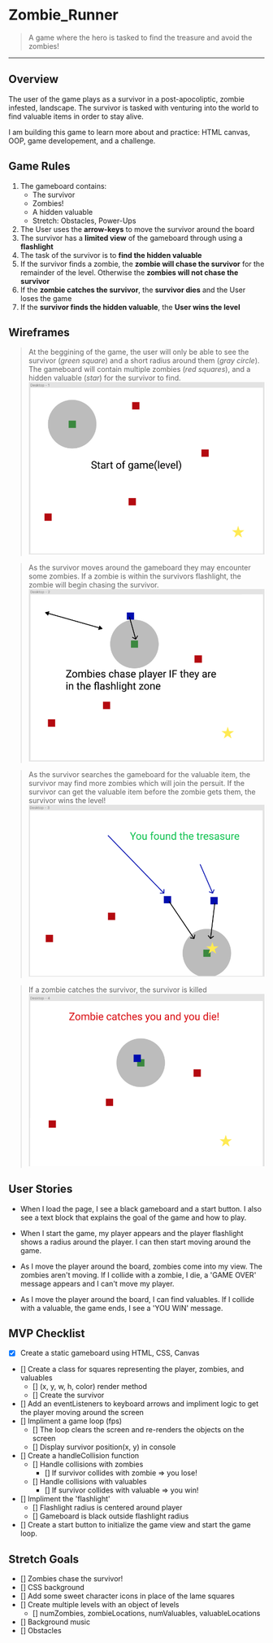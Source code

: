 # Zombie_Runner
> A game where the hero is tasked to find the treasure and avoid the zombies!
___
## Overview
The user of the game plays as a survivor in a post-apocoliptic, zombie infested, landscape. The survivor is tasked with venturing into the world to find valuable items in order to stay alive.

I am building this game to learn more about and practice: HTML canvas, OOP, game developement, and a challenge.

## Game Rules
 1. The gameboard contains:
    - The survivor
    - Zombies!
    - A hidden valuable
    - Stretch: Obstacles, Power-Ups
2. The User uses the **arrow-keys** to move the survivor around the board
3. The survivor has a **limited view** of the gameboard through using a **flashlight**
4. The task of the survivor is to **find the hidden valuable**
5. If the survivor finds a zombie, the **zombie will chase the survivor** for the remainder of the level. Otherwise the **zombies will not chase the survivor**
6. If the **zombie catches the survivor**, the **survivor dies** and the User loses the game
7. If the **survivor finds the hidden valuable**, the **User wins the level**

## Wireframes
> At the beggining of the game, the user will only be able to see the survivor (*green square*) and a short radius around them (*gray circle*). The gameboard will contain multiple zombies (*red squares*), and a hidden valuable (*star*) for the survivor to find.
![Wireframe-1](./assets/wireframe-1.png)

> As the survivor moves around the gameboard they may encounter some zombies. If a zombie is within the survivors flashlight, the zombie will begin chasing the survivor.
![Wireframe-2](./assets/wireframe-2.png)

> As the survivor searches the gameboard for the valuable item, the survivor may find more zombies which will join the persuit. If the survivor can get the valuable item before the zombie gets them, the survivor wins the level!
![Wireframe-3](./assets/wireframe-3.png)

> If a zombie catches the survivor, the survivor is killed
![Wireframe-4](./assets/wireframe-4.png)

## User Stories
- When I load the page, I see a black gameboard and a start button. I also see a text block that explains the goal of the game and how to play.

- When I start the game, my player appears and the player flashlight shows a radius around the player. I can then start moving around the game.

- As I move the player around the board, zombies come into my view. The zombies aren't moving. If I collide with a zombie, I die, a 'GAME OVER' message appears and I can't move my player.

- As I move the player around the board, I can find valuables. If I collide with a valuable, the game ends, I see a 'YOU WIN' message.


## MVP Checklist
- [x] Create a static gameboard using HTML, CSS, Canvas
- [] Create a class for squares representing the player, zombies, and valuables
    - [] (x, y, w, h, color) render method
    - [] Create the survivor
- [] Add an eventListeners to keyboard arrows and impliment logic to get the player moving around the screen
- [] Impliment a game loop (fps)
    - [] The loop clears the screen and re-renders the objects on the screen
    - [] Display survivor position(x, y) in console
- [] Create a handleCollision function
    - [] Handle collisions with zombies
        - [] If survivor collides with zombie => you lose!
    - [] Handle collisions with valuables
        - [] If survivor collides with valuable => you win!
- [] Impliment the 'flashlight'
    - [] Flashlight radius is centered around player
    - [] Gameboard is black outside flashlight radius
- [] Create a start button to initialize the game view and start the game loop.

## Stretch Goals
- [] Zombies chase the survivor!
- [] CSS background
- [] Add some sweet character icons in place of the lame squares
- [] Create multiple levels with an object of levels
    - [] numZombies, zombieLocations, numValuables, valuableLocations
- [] Background music
- [] Obstacles
